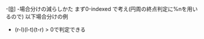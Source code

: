 -[[B](https://atcoder.jp/contests/abc376/tasks/abc376_b)]
-場合分けの減らしかた
 まず0-indexed で考え(円周の終点判定に%nを用いるので)
 以下場合分けの例
 - (r-l)(l-t)(t-r) > 0で判定できる
　